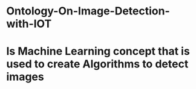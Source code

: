 # Ontology-On-Image-Detection-with-IOT
# Is Machine Learning concept that is used to create Algorithms to detect images
